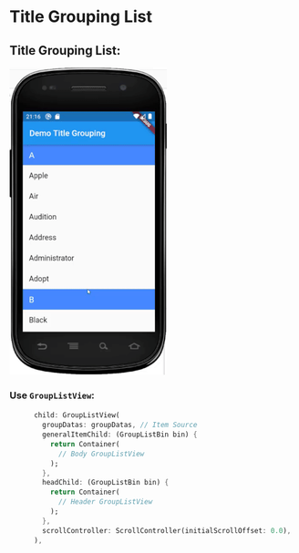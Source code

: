 # Title Grouping List

## Title Grouping List:

![Title Grouping](https://github.com/huubao2309/title_grouping/blob/master/images/demo_grouping_title.gif)


### Use `GroupListView`:

```dart
      child: GroupListView(
        groupDatas: groupDatas, // Item Source
        generalItemChild: (GroupListBin bin) {
          return Container(
            // Body GroupListView
          );
        },
        headChild: (GroupListBin bin) {
          return Container(
            // Header GroupListView
          );
        },
        scrollController: ScrollController(initialScrollOffset: 0.0),
      ),
```
